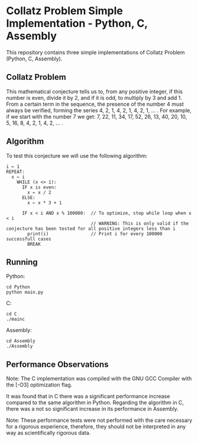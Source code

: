 # Collatz Problem Simple Implementation - Python, C, Assembly
This repository contains three simple implementations of Collatz Problem (Python, C, Assembly).

## Collatz Problem
This mathematical conjecture tells us to, from any positive integer, if this number is even, divide it by 2, and if it is odd, to multiply by 3 and add 1. From a certain term in the sequence, the presence of the number 4 must always be verified, forming the series 4, 2, 1, 4, 2, 1, 4, 2, 1, ... . For example, if we start with the number 7 we get: 7, 22, 11, 34, 17, 52, 26, 13, 40, 20, 10, 5, 16, 8, 4, 2, 1, 4, 2, ... .

## Algorithm
To test this conjecture we will use the following algorithm:

    i ← 1
    REPEAT:
      x ← i
        WHILE (x <> 1):
          IF x is even:
            x ← x / 2
          ELSE:
            x ← x * 3 + 1

          IF x < i AND x % 100000:  // To optimize, stop while loop when x < i  
                                    // WARNING: This is only valid if the conjecture has been tested for all positive integers less than i
            print(i)                // Print i for every 100000 successfull cases
            BREAK

## Running
Python:

    cd Python
    python main.py

C:

    cd C
    ./mainc

Assembly:

    cd Assembly
    ./Assembly

## Performance Observations
Note: The C implementation was compiled with the GNU GCC Compiler with the [-O3] optimization flag.

It was found that in C there was a significant performance increase compared to the same algorithm in Python. Regarding the algorithm in C, there was a not so significant increase in its performance in Assembly.

Note: These performance tests were not performed with the care necessary for a rigorous experience, therefore, they should not be interpreted in any way as scientifically rigorous data.
